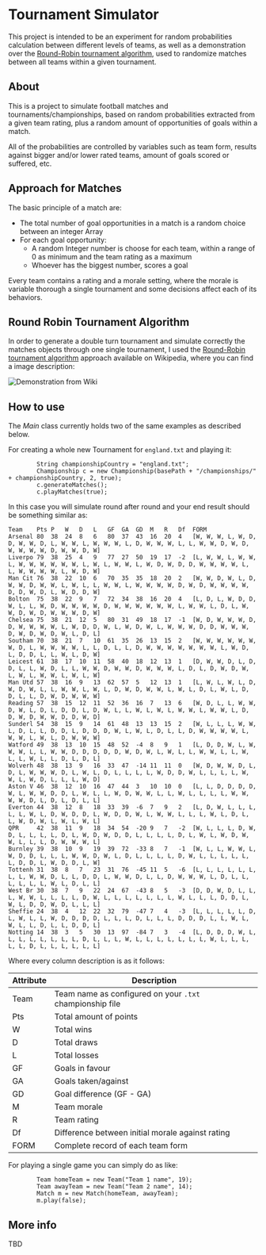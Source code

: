 # Tournament Simulator

This project is intended to be an experiment for random probabilities calculation between different levels of teams, as 
well as a demonstration over the [Round-Robin tournament algorithm](https://en.wikipedia.org/wiki/Round-robin_tournament), 
used to randomize matches between all teams within a given tournament.

## About

This is a project to simulate football matches and tournaments/championships, based on random probabilities extracted 
from a given team rating, plus a random amount of opportunities of goals within a match.

All of the probabilities are controlled by variables such as team form, results against bigger and/or lower rated teams, 
amount of goals scored or suffered, etc.

## Approach for Matches

The basic principle of a match are:

* The total number of goal opportunities in a match is a random choice between an integer Array
* For each goal opportunity:
  * A random Integer number is choose for each team, within a range of 0 as minimum and the team rating as a maximum
  * Whoever has the biggest number, scores a goal
  
Every team contains a rating and a morale setting, where the morale is variable thorough a single tournament and some 
decisions affect each of its behaviors.

## Round Robin Tournament Algorithm

In order to generate a double turn tournament and simulate correctly the matches objects through one single tournament, 
I used the [Round-Robin tournament algorithm](https://en.wikipedia.org/wiki/Round-robin_tournament) approach available 
on Wikipedia, where you can find a image description:

![Demonstration from Wiki](https://upload.wikimedia.org/wikipedia/commons/b/b7/Round-robin_tournament_10teams_en.png)

## How to use

The _Main_ class currently holds two of the same examples as described below.

For creating a whole new Tournament for `england.txt` and playing it:

```$xslt
        String championshipCountry = "england.txt";
        Championship c = new Championship(basePath + "/championships/" + championshipCountry, 2, true);
        c.generateMatches();
        c.playMatches(true);
```

In this case you will simulate round after round and your end result should be something similar as:

```
Team	Pts	P	W	D	L	GF	GA	GD	M	R	Df	FORM
Arsenal	80	38	24	8	6	80	37	43	16	20	4	[W, W, W, L, W, D, D, W, W, D, L, W, W, L, W, W, W, L, D, W, W, W, L, L, W, W, D, W, D, W, W, W, W, D, W, W, D, W]
Liverpo	79	38	25	4	9	77	27	50	19	17	-2	[L, W, W, L, W, W, L, W, W, W, W, W, W, L, W, L, W, W, L, W, D, W, D, D, W, W, W, W, L, L, W, W, W, W, L, W, D, W]
Man Cit	76	38	22	10	6	70	35	35	18	20	2	[W, W, D, W, L, D, W, W, D, W, W, L, W, L, L, W, W, L, W, W, W, W, D, W, D, W, W, W, W, D, D, W, D, L, W, D, D, W]
Bolton	75	38	22	9	7	72	34	38	16	20	4	[L, D, L, W, D, D, W, L, L, W, D, W, W, W, W, D, W, W, W, W, W, W, L, W, W, L, D, L, W, W, D, W, D, W, W, W, D, W]
Chelsea	75	38	21	12	5	80	31	49	18	17	-1	[W, D, W, W, W, D, D, W, W, W, W, L, W, D, D, W, L, W, D, W, L, W, W, W, D, D, W, W, W, D, W, D, W, D, W, L, D, L]
Southam	70	38	21	7	10	61	35	26	13	15	2	[W, W, W, W, W, W, W, D, L, W, W, W, W, L, L, D, L, L, D, W, W, W, W, W, W, W, L, W, D, L, D, D, L, L, W, L, D, W]
Leicest	61	38	17	10	11	58	40	18	12	13	1	[D, W, W, D, L, D, D, L, L, W, D, L, L, W, W, D, W, W, D, W, W, W, L, D, L, D, W, D, W, L, W, L, W, W, L, W, L, W]
Man Utd	57	38	16	9	13	62	57	5	12	13	1	[L, W, L, W, L, D, W, D, W, L, L, W, W, L, W, L, D, W, D, W, W, L, W, L, D, L, W, L, D, D, L, L, D, W, D, W, W, W]
Reading	57	38	15	12	11	52	36	16	7	13	6	[W, D, L, L, W, W, D, W, L, D, L, D, D, L, D, W, L, L, W, L, W, L, W, W, L, W, W, L, D, D, W, D, W, W, D, D, W, D]
Sunderl	54	38	15	9	14	61	48	13	13	15	2	[W, L, L, L, W, W, L, D, L, L, D, D, L, D, D, D, W, L, W, L, D, L, L, D, W, W, W, W, L, W, W, L, W, L, D, W, W, W]
Watford	49	38	13	10	15	48	52	-4	8	9	1	[L, D, D, W, L, W, W, W, L, L, W, W, D, D, D, D, D, W, D, W, L, W, L, L, W, W, L, L, W, L, L, W, L, L, D, L, D, L]
Wolverh	48	38	13	9	16	33	47	-14	11	11	0	[W, D, W, W, D, L, D, L, W, W, W, D, L, W, L, D, L, L, L, L, W, D, D, W, L, L, L, L, W, W, L, W, D, L, L, L, W, D]
Aston V	46	38	12	10	16	47	44	3	10	10	0	[L, L, D, D, D, D, W, L, W, W, D, D, L, W, L, L, W, D, W, W, L, L, W, L, L, L, L, W, W, W, W, D, L, D, L, D, L, L]
Everton	44	38	12	8	18	33	39	-6	7	9	2	[L, D, W, L, L, L, L, L, W, L, D, W, D, D, L, W, D, D, W, L, W, W, L, L, L, W, L, D, L, L, W, D, W, L, W, L, W, L]
QPR   	42	38	11	9	18	34	54	-20	9	7	-2	[W, L, L, L, D, W, D, L, L, L, L, D, L, W, D, W, D, D, L, L, L, L, D, L, W, L, W, D, W, W, L, L, L, D, W, W, W, L]
Burnley	39	38	10	9	19	39	72	-33	8	7	-1	[W, L, L, W, W, L, W, D, D, L, L, L, W, W, D, W, L, D, L, L, L, L, D, W, L, L, L, L, L, L, D, D, L, W, D, D, L, W]
Tottenh	31	38	8	7	23	31	76	-45	11	5	-6	[L, L, L, L, L, L, L, L, W, W, D, L, L, D, D, L, W, W, D, L, L, D, W, W, W, L, D, L, L, L, L, L, L, W, L, D, L, L]
West Br	30	38	7	9	22	24	67	-43	8	5	-3	[D, D, W, D, L, L, L, W, W, L, L, L, L, D, W, L, L, L, L, L, L, L, W, L, L, L, D, D, L, W, L, D, D, W, D, L, L, L]
Sheffie	24	38	4	12	22	32	79	-47	7	4	-3	[L, L, L, L, L, D, L, W, L, L, W, D, D, D, D, L, L, L, D, L, L, L, D, D, D, L, L, W, L, W, L, L, D, L, L, D, D, L]
Notting	14	38	3	5	30	13	97	-84	7	3	-4	[L, D, D, D, W, L, L, L, L, L, L, L, L, D, L, L, L, W, L, L, L, L, L, L, L, W, L, L, L, L, L, D, L, L, L, L, L, L]
```

Where every column description is as it follows:

| Attribute| Description | 
| ---------| ----------- |
| Team | Team name as configured on your `.txt` championship file |
| Pts | Total amount of points |
| W | Total wins |
| D | Total draws |
| L | Total losses|
| GF | Goals in favour |
| GA | Goals taken/against |
| GD | Goal difference (GF - GA) |
| M | Team morale | 
| R | Team rating |
| Df | Difference between initial morale against rating |
| FORM | Complete record of each team form |


For playing a single game you can simply do as like:

```
        Team homeTeam = new Team("Team 1 name", 19);
        Team awayTeam = new Team("Team 2 name", 14);
        Match m = new Match(homeTeam, awayTeam);
        m.play(false);
```

## More info

TBD

